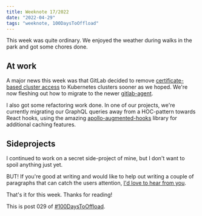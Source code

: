 ```yaml
---
title: Weeknote 17/2022
date: "2022-04-29"
tags: "weeknote, 100DaysToOffload"
---
```


This week was quite ordinary. We enjoyed the weather during walks in the park
and got some chores done.

## At work

A major news this week was that GitLab decided to remove [certificate-based
cluster
access](https://docs.gitlab.com/ee/user/project/clusters/deploy_to_cluster.html#deploy-to-a-kubernetes-cluster-with-cluster-certificates-deprecated)
to Kubernetes clusters sooner as we hoped. We're now fleshing out how to migrate
to the newer
[gitlab-agent](https://docs.gitlab.com/ee/user/clusters/agent/install/index.html).

I also got some refactoring work done. In one of our projects, we're currently
migrating our GraphQL queries away from a HOC-pattern towards React hooks, using
the amazing
[apollo-augmented-hooks](https://github.com/appmotion/apollo-augmented-hooks)
library for additional caching features.

## Sideprojects

I continued to work on a secret side-project of mine, but I don't want to spoil
anything just yet.

BUT! If you're good at writing and would like to help out writing a couple of
paragraphs that can catch the users attention, [I'd love to hear from
you](/contact).

That's it for this week. Thanks for reading!

This is post 029 of [#100DaysToOffload](https://100daystooffload.com/).
